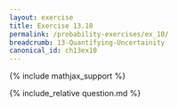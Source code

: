 ```yaml
---
layout: exercise
title: Exercise 13.10
permalink: /probability-exercises/ex_10/
breadcrumb: 13-Quantifying-Uncertainity
canonical_id: ch13ex10
---
```


{% include mathjax_support %}
<div id="hiddden">{% include_relative question.md %}</div>